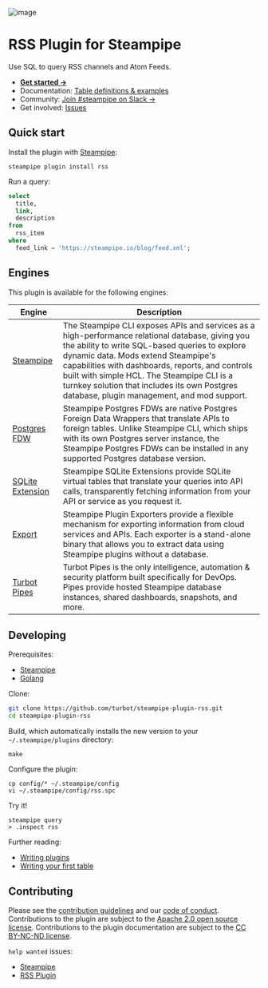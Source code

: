 ![image](https://hub.steampipe.io/images/plugins/turbot/rss-social-graphic.png)

# RSS Plugin for Steampipe

Use SQL to query RSS channels and Atom Feeds.

- **[Get started →](https://hub.steampipe.io/plugins/turbot/rss)**
- Documentation: [Table definitions & examples](https://hub.steampipe.io/plugins/turbot/rss/tables)
- Community: [Join #steampipe on Slack →](https://turbot.com/community/join)
- Get involved: [Issues](https://github.com/turbot/steampipe-plugin-rss/issues)

## Quick start

Install the plugin with [Steampipe](https://steampipe.io):

```shell
steampipe plugin install rss
```

Run a query:

```sql
select
  title,
  link,
  description
from
  rss_item
where
  feed_link = 'https://steampipe.io/blog/feed.xml';
```

## Engines

This plugin is available for the following engines:

| Engine        | Description
|---------------|------------------------------------------
| [Steampipe](https://steampipe.io/docs) | The Steampipe CLI exposes APIs and services as a high-performance relational database, giving you the ability to write SQL-based queries to explore dynamic data. Mods extend Steampipe's capabilities with dashboards, reports, and controls built with simple HCL. The Steampipe CLI is a turnkey solution that includes its own Postgres database, plugin management, and mod support.
| [Postgres FDW](https://steampipe.io/docs/steampipe_postgres/index) | Steampipe Postgres FDWs are native Postgres Foreign Data Wrappers that translate APIs to foreign tables. Unlike Steampipe CLI, which ships with its own Postgres server instance, the Steampipe Postgres FDWs can be installed in any supported Postgres database version.
| [SQLite Extension](https://steampipe.io/docs//steampipe_sqlite/index) | Steampipe SQLite Extensions provide SQLite virtual tables that translate your queries into API calls, transparently fetching information from your API or service as you request it.
| [Export](https://steampipe.io/docs/steampipe_export/index) | Steampipe Plugin Exporters provide a flexible mechanism for exporting information from cloud services and APIs. Each exporter is a stand-alone binary that allows you to extract data using Steampipe plugins without a database.
| [Turbot Pipes](https://turbot.com/pipes/docs) | Turbot Pipes is the only intelligence, automation & security platform built specifically for DevOps. Pipes provide hosted Steampipe database instances, shared dashboards, snapshots, and more.

## Developing

Prerequisites:

- [Steampipe](https://steampipe.io/downloads)
- [Golang](https://golang.org/doc/install)

Clone:

```sh
git clone https://github.com/turbot/steampipe-plugin-rss.git
cd steampipe-plugin-rss
```

Build, which automatically installs the new version to your `~/.steampipe/plugins` directory:

```
make
```

Configure the plugin:

```
cp config/* ~/.steampipe/config
vi ~/.steampipe/config/rss.spc
```

Try it!

```
steampipe query
> .inspect rss
```

Further reading:

- [Writing plugins](https://steampipe.io/docs/develop/writing-plugins)
- [Writing your first table](https://steampipe.io/docs/develop/writing-your-first-table)

## Contributing

Please see the [contribution guidelines](https://github.com/turbot/steampipe/blob/main/CONTRIBUTING.md) and our [code of conduct](https://github.com/turbot/steampipe/blob/main/CODE_OF_CONDUCT.md). Contributions to the plugin are subject to the [Apache 2.0 open source license](https://github.com/turbot/steampipe-plugin-rss/blob/main/LICENSE). Contributions to the plugin documentation are subject to the [CC BY-NC-ND license](https://github.com/turbot/steampipe-plugin-rss/blob/main/docs/LICENSE).

`help wanted` issues:

- [Steampipe](https://github.com/turbot/steampipe/labels/help%20wanted)
- [RSS Plugin](https://github.com/turbot/steampipe-plugin-rss/labels/help%20wanted)
